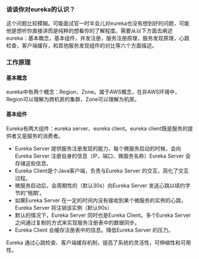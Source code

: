 ### 谈谈你对eureka的认识？

​		这个问题比较模糊。可能面试官一时半会儿对eureka也没有想到好的问题，可能他是想听你直接讲而是纯粹的想看你的了解程度。需要从以下方面去阐述eureka：基本概念，基本组件，并发注册，服务注册原理，服务发现原理，心跳检查，客户端缓存，和其他服务发现组件的对比等六个方面描述。

### 工作原理

#### 基本概念

eureka中有两个概念：Region、Zone。属于AWS概念，在非AWS环境中，Region可以理解为跨机房的集群，Zone可以理解为机房。

#### 基本组件

Eureka有两大组件：eureka server、eureka client。eureka client既是服务的提供者又是服务的消费者。

- Eureka Server 提供服务注册发现的能力，每个微服务启动的时候，会向Eureka Server 注册自身的信息（IP，端口、微服务名称）Eureka Server 会存储这些信息。
- Eureka Client是个Java客户端，负责与Eureka Server 的交互，简化了交互过程。
- 微服务启动后，会周期性的（默认30s）向Eureka Server 发送心跳以续约字节的“租期‘。
- 如果Eureka Server 在一定的时间内没有接收到某个微服务的实例的心跳，Eureka Server 将注销该实例（默认90s）
- 默认的情况下，Eureka Server 同时也是Eureka Client。多个Eureka Server 之间通过复制的方式来实现服务注册表中的数据同步。
- Eureka Client 会缓存注册表中的信息。降低Eureka Server 的压力。 

Eureka 通过心跳检查、客户端缓存机制，提高了系统的灵活性，可伸缩性和可用性。